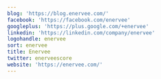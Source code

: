 ```yaml
---
blog: 'https://blog.enervee.com/'
facebook: 'https://facebook.com/enervee'
googleplus: 'https://plus.google.com/+enervee'
linkedin: 'https://linkedin.com/company/enervee'
logohandle: enervee
sort: enervee
title: Enervee
twitter: enerveescore
website: 'https://enervee.com/'
---
```

